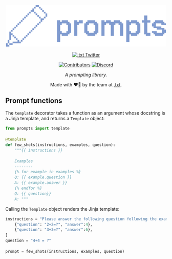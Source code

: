 <div align="center" style="margin-bottom: 1em;">

<img src="./docs/assets/images/logo.png" alt="Prompts Logo" width=500></img>

[![.txt Twitter][dottxt-twitter-badge]][dottxt-twitter]

[![Contributors][contributors-badge]][contributors]
[![Discord][discord-badge]][discord]


*A prompting library.*

Made with ❤👷️ by the team at [.txt](https://dottxt.co).

</div>


## Prompt functions

The `template` decorator takes a function as an argument whose docstring is a Jinja template, and returns a `Template` object:

```python
from prompts import template

@template
def few_shots(instructions, examples, question):
    """{{ instructions }}

    Examples
    --------
    {% for example in examples %}
    Q: {{ example.question }}
    A: {{ example.answer }}
    {% endfor %}
    Q: {{ question}}
    A: """
```

Calling the `Template` object renders the Jinja template:

```python
instructions = "Please answer the following question following the examples" examples = [
    {"question": "2+2=?", "answer":4},
    {"question": "3+3=?", "answer":6},
]
question = "4+4 = ?"

prompt = few_shots(instructions, examples, question)
```


[contributors]: https://github.com/dottxt-ai/prompts/graphs/contributors
[contributors-badge]: https://img.shields.io/github/contributors/dottxt-ai/prompts?style=flat-square&logo=github&logoColor=white&color=ECEFF4
[dottxt-twitter]: https://twitter.com/dottxtai
[discord]: https://discord.gg/R9DSu34mGd
[discord-badge]: https://img.shields.io/discord/1182316225284554793?color=81A1C1&logo=discord&logoColor=white&style=flat-square
[dottxt-twitter-badge]: https://img.shields.io/twitter/follow/dottxtai?style=social
